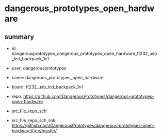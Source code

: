 # dangerous_prototypes_open_hardware
 
## summary 
* id: dangerousprototypes_dangerous_prototypes_open_hardware_ft232_usb_lcd_backpack_1v1
* user: dangerousprototypes
* name: dangerous_prototypes_open_hardware
* board: ft232_usb_lcd_backpack_1v1
* repo: https://github.com/DangerousPrototypes/dangerous-prototypes-open-hardware



* src_file_repo_sch: 
* src_file_repo_sch_link: https://github.com/DangerousPrototypes/dangerous-prototypes-open-hardware/tree/master/







